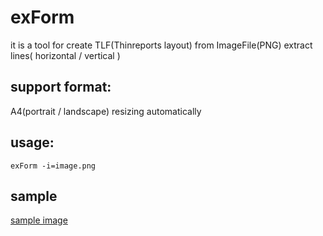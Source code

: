 # exForm
it is a tool for create TLF(Thinreports layout) from ImageFile(PNG)
extract lines( horizontal / vertical )

## support format: 
A4(portrait / landscape)
resizing automatically

## usage:
````
exForm -i=image.png
````

## sample
[sample image](https://camo.qiitausercontent.com/b35fd3e0ecb6d0ad74879e9ad5c3a6d6adcc32ae/68747470733a2f2f71696974612d696d6167652d73746f72652e73332e61702d6e6f727468656173742d312e616d617a6f6e6177732e636f6d2f302f3238343232342f66613930366232312d336230302d386636332d333962372d3665323338366331393662342e706e67)
